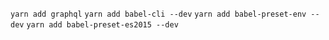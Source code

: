 ```yarn add graphql```
```yarn add babel-cli --dev```
```yarn add babel-preset-env --dev```
```yarn add babel-preset-es2015 --dev```
